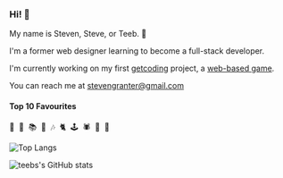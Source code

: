 ### Hi! 👋

My name is Steven, Steve, or Teeb. 🪿

I'm a former web designer learning to become a full-stack developer.

I'm currently working on my first [getcoding](https://www.getcoding.ca/) project, a [web-based game](https://github.com/stevengranter/wieners-maple-syrup).

You can reach me at [stevengranter@gmail.com](mailto:stevengranter@gmail.com)

#### Top 10 Favourites

🐠&nbsp;&nbsp;🥾&nbsp;&nbsp;📚&nbsp;&nbsp;🐙&nbsp;&nbsp;🎶&nbsp;&nbsp;🐈&nbsp;&nbsp;🕹️&nbsp;&nbsp;🕷️&nbsp;&nbsp;🌈&nbsp;&nbsp;🌳

![Top Langs](https://github-readme-stats.vercel.app/api/top-langs/?username=stevengranter&size_weight=0.5&count_weight=0.5&theme=transparent)

![teebs's GitHub stats](https://github-readme-stats.vercel.app/api?username=stevengranter&show_icons=true&theme=transparent)

<!--
**stevengranter/stevengranter** is a ✨ _special_ ✨ repository because its `README.md` (this file) appears on your GitHub profile.

Here are some ideas to get you started:

- 🔭 I’m currently working on ...
- 🌱 I’m currently learning ...
- 👯 I’m looking to collaborate on ...
- 🤔 I’m looking for help with ...
- 💬 Ask me about ...
- 📫 How to reach me: ...
- 😄 Pronouns: ...
- ⚡ Fun fact: ...
-->
